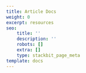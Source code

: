 ```yaml
---
title: Article Docs
weight: 0
excerpt: resources
seo:
    title: ''
    description: ''
    robots: []
    extra: []
    type: stackbit_page_meta
template: docs
---
```

